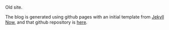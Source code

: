 Old site.

The blog is generated using github pages with an initial template from [Jekyll Now](http://www.jekyllnow.com/), and that github repository is [here](https://github.com/barryclark/jekyll-now).

